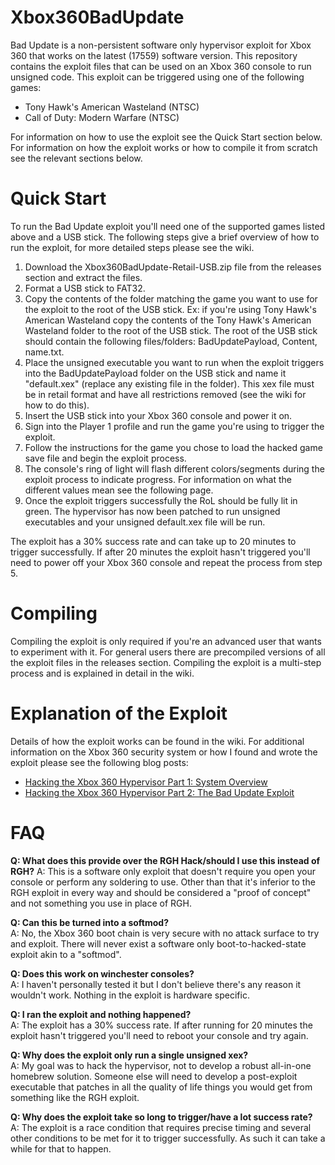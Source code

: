 # Xbox360BadUpdate
Bad Update is a non-persistent software only hypervisor exploit for Xbox 360 that works on the latest (17559) software version. This repository contains the exploit files that can be used on an Xbox 360 console to run unsigned code. This exploit can be triggered using one of the following games:
- Tony Hawk's American Wasteland (NTSC)
- Call of Duty: Modern Warfare (NTSC)

For information on how to use the exploit see the Quick Start section below. For information on how the exploit works or how to compile it from scratch see the relevant sections below.

# Quick Start
To run the Bad Update exploit you'll need one of the supported games listed above and a USB stick. The following steps give a brief overview of how to run the exploit, for more detailed steps please see the wiki.
1. Download the Xbox360BadUpdate-Retail-USB.zip file from the releases section and extract the files.
2. Format a USB stick to FAT32.
3. Copy the contents of the folder matching the game you want to use for the exploit to the root of the USB stick. Ex: if you're using Tony Hawk's American Wasteland copy the contents of the Tony Hawk's American Wasteland folder to the root of the USB stick. The root of the USB stick should contain the following files/folders: BadUpdatePayload, Content, name.txt.
4. Place the unsigned executable you want to run when the exploit triggers into the BadUpdatePayload folder on the USB stick and name it "default.xex" (replace any existing file in the folder). This xex file must be in retail format and have all restrictions removed (see the wiki for how to do this).
5. Insert the USB stick into your Xbox 360 console and power it on.
6. Sign into the Player 1 profile and run the game you're using to trigger the exploit.
7. Follow the instructions for the game you chose to load the hacked game save file and begin the exploit process.
8. The console's ring of light will flash different colors/segments during the exploit process to indicate progress. For information on what the different values mean see the following page.
9. Once the exploit triggers successfully the RoL should be fully lit in green. The hypervisor has now been patched to run unsigned executables and your unsigned default.xex file will be run.

The exploit has a 30% success rate and can take up to 20 minutes to trigger successfully. If after 20 minutes the exploit hasn't triggered you'll need to power off your Xbox 360 console and repeat the process from step 5.

# Compiling
Compiling the exploit is only required if you're an advanced user that wants to experiment with it. For general users there are precompiled versions of all the exploit files in the releases section. Compiling the exploit is a multi-step process and is explained in detail in the wiki.

# Explanation of the Exploit
Details of how the exploit works can be found in the wiki. For additional information on the Xbox 360 security system or how I found and wrote the exploit please see the following blog posts:
- [Hacking the Xbox 360 Hypervisor Part 1: System Overview](https://icode4.coffee/?p=1047)
- [Hacking the Xbox 360 Hypervisor Part 2: The Bad Update Exploit](https://icode4.coffee/?p=1081)

# FAQ
**Q: What does this provide over the RGH Hack/should I use this instead of RGH?**
A: This is a software only exploit that doesn't require you open your console or perform any soldering to use. Other than that it's inferior to the RGH exploit in every way and should be considered a "proof of concept" and not something you use in place of RGH.

**Q: Can this be turned into a softmod?**  
A: No, the Xbox 360 boot chain is very secure with no attack surface to try and exploit. There will never exist a software only boot-to-hacked-state exploit akin to a "softmod".

**Q: Does this work on winchester consoles?**  
A: I haven't personally tested it but I don't believe there's any reason it wouldn't work. Nothing in the exploit is hardware specific.

**Q: I ran the exploit and nothing happened?**  
A: The exploit has a 30% success rate. If after running for 20 minutes the exploit hasn't triggered you'll need to reboot your console and try again.

**Q: Why does the exploit only run a single unsigned xex?**  
A: My goal was to hack the hypervisor, not to develop a robust all-in-one homebrew solution. Someone else will need to develop a post-exploit executable that patches in all the quality of life things you would get from something like the RGH exploit.

**Q: Why does the exploit take so long to trigger/have a lot success rate?**  
A: The exploit is a race condition that requires precise timing and several other conditions to be met for it to trigger successfully. As such it can take a while for that to happen.
